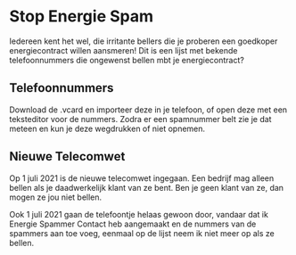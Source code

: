 # Stop Energie Spam
Iedereen kent het wel, die irritante bellers die je proberen een goedkoper energiecontract willen aansmeren!
Dit is een lijst met bekende telefoonnummers die ongewenst bellen mbt je energiecontract? 

## Telefoonnummers
Download de .vcard en importeer deze in je telefoon, of open deze met een teksteditor voor de nummers. 
Zodra er een spamnummer belt zie je dat meteen en kun je deze wegdrukken of niet opnemen.

## Nieuwe Telecomwet
Op 1 juli 2021 is de nieuwe telecomwet ingegaan. Een bedrijf mag alleen bellen als je daadwerkelijk klant van ze bent. Ben je geen klant van ze, dan mogen ze jou niet bellen. 

Ook 1 juli 2021 gaan de telefoontje helaas gewoon door, vandaar dat ik Energie Spammer Contact heb aangemaakt en de nummers van de spammers aan toe voeg, eenmaal op de lijst neem ik niet meer op als ze bellen.
